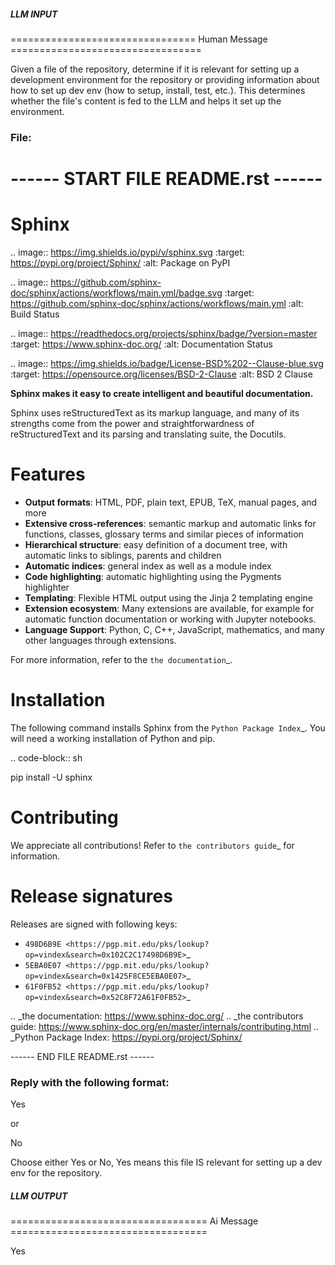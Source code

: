 ##### LLM INPUT #####
================================ Human Message =================================

Given a file of the repository, determine if it is relevant for setting up a development environment for the repository or providing information about how to set up dev env (how to setup, install, test, etc.). This determines whether the file's content is fed to the LLM and helps it set up the environment.

### File:
------ START FILE README.rst ------
========
 Sphinx
========

.. image:: https://img.shields.io/pypi/v/sphinx.svg
   :target: https://pypi.org/project/Sphinx/
   :alt: Package on PyPI

.. image:: https://github.com/sphinx-doc/sphinx/actions/workflows/main.yml/badge.svg
   :target: https://github.com/sphinx-doc/sphinx/actions/workflows/main.yml
   :alt: Build Status

.. image:: https://readthedocs.org/projects/sphinx/badge/?version=master
   :target: https://www.sphinx-doc.org/
   :alt: Documentation Status

.. image:: https://img.shields.io/badge/License-BSD%202--Clause-blue.svg
   :target: https://opensource.org/licenses/BSD-2-Clause
   :alt: BSD 2 Clause

**Sphinx makes it easy to create intelligent and beautiful documentation.**

Sphinx uses reStructuredText as its markup language, and many of its strengths
come from the power and straightforwardness of reStructuredText and its parsing
and translating suite, the Docutils.

Features
========

* **Output formats**: HTML, PDF, plain text, EPUB, TeX, manual pages, and more
* **Extensive cross-references**: semantic markup and automatic links
  for functions, classes, glossary terms and similar pieces of information
* **Hierarchical structure**: easy definition of a document tree, with automatic
  links to siblings, parents and children
* **Automatic indices**: general index as well as a module index
* **Code highlighting**: automatic highlighting using the Pygments highlighter
* **Templating**: Flexible HTML output using the Jinja 2 templating engine
* **Extension ecosystem**: Many extensions are available, for example for
  automatic function documentation or working with Jupyter notebooks.
* **Language Support**: Python, C, C++, JavaScript, mathematics, and many other
  languages through extensions.

For more information, refer to the `the documentation`_.

Installation
============

The following command installs Sphinx from the `Python Package Index`_. You will
need a working installation of Python and pip.

.. code-block:: sh

   pip install -U sphinx

Contributing
============

We appreciate all contributions! Refer to `the contributors guide`_ for
information.

Release signatures
==================

Releases are signed with following keys:

* `498D6B9E <https://pgp.mit.edu/pks/lookup?op=vindex&search=0x102C2C17498D6B9E>`_
* `5EBA0E07 <https://pgp.mit.edu/pks/lookup?op=vindex&search=0x1425F8CE5EBA0E07>`_
* `61F0FB52 <https://pgp.mit.edu/pks/lookup?op=vindex&search=0x52C8F72A61F0FB52>`_

.. _the documentation: https://www.sphinx-doc.org/
.. _the contributors guide: https://www.sphinx-doc.org/en/master/internals/contributing.html
.. _Python Package Index: https://pypi.org/project/Sphinx/

------ END FILE README.rst ------

### Reply with the following format:

<rel>Yes</rel>

or

<rel>No</rel>

Choose either Yes or No, Yes means this file IS relevant for setting up a dev env for the repository.

##### LLM OUTPUT #####
================================== Ai Message ==================================

<rel>Yes</rel>